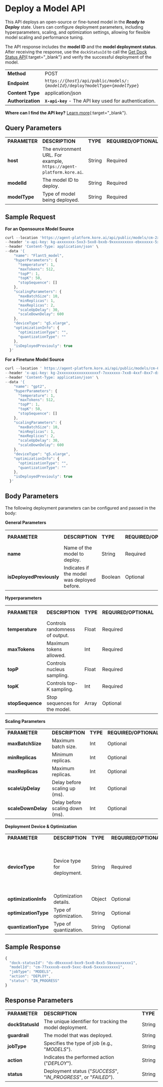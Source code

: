 # Deploy a Model API

This API deploys an open-source or fine-tuned model in the ***Ready to Deploy*** state. Users can configure deployment parameters, including hyperparameters, scaling, and optimization settings, allowing for flexible model scaling and performance tuning.

The API response includes the **model ID** and the **model deployment status**. After receiving the response, use the <code>dockStatusId</code> to call the [Get Dock Status API](../apis-list/get-dock-status.md){:target="_blank"}  and verify the successful deployment of the model.

<table>
  <tr>
   <td><strong>Method</strong>
   </td>
   <td>POST
   </td>
  </tr>
  <tr>
   <td><strong>Endpoint</strong>
   </td>
   <td><code>https://{<i>host</i>}/api/public/models/:{<i>modelId</i>}/deploy?modelType={<i>modelType</i>}</code>
   </td>
  </tr>
  <tr>
   <td><strong>Content Type</strong>
   </td>
   <td>application/json
   </td>
  </tr>
  <tr>
   <td><strong>Authorization</strong>
   </td>
   <td><strong><code>X-api-key</code></strong> - The API key used for authentication.
   </td>
  </tr>
</table>

**Where can I find the API key?** [Learn more](../overview.md/#how-to-find-the-api-key){:target="_blank"}.

## Query Parameters

<table>
  <tr>
   <td><strong>PARAMETER</strong>
   </td>
   <td><strong>DESCRIPTION</strong>
   </td>
   <td><strong>TYPE</strong>
   </td>
   <td><strong>REQUIRED/OPTIONAL</strong>
   </td>
   <td><strong>ENUM VALUES</strong>
   </td>
  </tr>
  <tr>
   <td><strong>host</strong>
   </td>
   <td>The environment URL. For example, <code> https://agent-platform.kore.ai</code>.
   </td>
   <td>String
   </td>
   <td>Required
   </td>
   <td>N/A
   </td>
  </tr>
  <tr>
   <td><strong>modelId</strong>
   </td>
   <td>The model ID to deploy.
   </td>
   <td>String
   </td>
   <td>Required
   </td>
   <td>N/A
   </td>
  </tr>
  <tr>
   <td><strong>modelType</strong>
   </td>
   <td>Type of model being deployed.
   </td>
   <td>String
   </td>
   <td>Required
   </td>
   <td>["openSource", "fineTune"]
   </td>
  </tr>
</table>

## Sample Request

**For an Opensource Model Source**

```js
curl --location 'https://agent-platform.kore.ai/api/public/models/cm-2xxxxxxxxxxxxxxxxxx0/deploy?modelType=openSource' \
--header 'x-api-key: kg-axxxxxxx-5xx3-5xx8-bxxb-9xxxxxxxxxx-ebxxxxxx-5xxb-4xxb-9xx5-cxxxxxxxxx3' \
--header 'Content-Type: application/json' \
--data '{
    "name": "Flant5_model",
    "hyperParameters": {
      "temperature": 1,
      "maxTokens": 512,
      "topP": 1,
      "topK": 50,
      "stopSequence": []
    },
    "scalingParameters": {
      "maxBatchSize": 10,
      "minReplicas": 1,
      "maxReplicas": 2,
      "scaleUpDelay": 30,
      "scaleDownDelay": 600
    },
    "deviceType": "g5.xlarge",
    "optimizationInfo": {
      "optimizationType": "",
      "quantizationType": ""
    },
    "isDeployedPreviouly": true
  }'
```

**For a Finetune Model Source**

```js
curl --location ' https://agent-platform.kore.ai/api/public/models/cm-6xxxxxxxxxxxxxxxxxx9/deploy?modelType=fineTune' \
--header 'x-api-key: kg-2xxxxxxxxxxxxxxxxxxf-7xxxxxxx-7xx8-4xxf-8xx7-dxxxxxxxxxx3' \
--header 'Content-Type: application/json' \
--data '{
    "name": "gpt2",
    "hyperParameters": {
      "temperature": 1,
      "maxTokens": 512,
      "topP": 1,
      "topK": 50,
      "stopSequence": []
    },
    "scalingParameters": {
      "maxBatchSize": 10,
      "minReplicas": 1,
      "maxReplicas": 2,
      "scaleUpDelay": 30,
      "scaleDownDelay": 600
    },
    "deviceType": "g5.xlarge",
    "optimizationInfo": {
      "optimizationType": "",
      "quantizationType": ""
    },
    "isDeployedPreviouly": true
  }'
```

## Body Parameters

The following deployment parameters can be configured and passed in the body:

**General Parameters**

<table>
  <tr>
   <td><strong>PARAMETER</strong>
   </td>
   <td><strong>DESCRIPTION</strong>
   </td>
   <td><strong>TYPE</strong>
   </td>
   <td><strong>REQUIRED/OPTIONAL</strong>
   </td>
   <td><strong>ENUM VALUES</strong>
   </td>
  </tr>
  <tr>
   <td><strong>name</strong>
   </td>
   <td>Name of the model to deploy.
   </td>
   <td>String
   </td>
   <td>Required
   </td>
   <td>N/A
   </td>
  </tr>
  <tr>
   <td><strong>isDeployedPreviously</strong>
   </td>
   <td>Indicates if the model was deployed before.
   </td>
   <td>Boolean
   </td>
   <td>Optional
   </td>
   <td>[true, false]
   </td>
  </tr>
</table>


**Hyperparameters**


<table>
  <tr>
   <td><strong>PARAMETER</strong>
   </td>
   <td><strong>DESCRIPTION</strong>
   </td>
   <td><strong>TYPE</strong>
   </td>
   <td><strong>REQUIRED/OPTIONAL</strong>
   </td>
   <td><strong>ENUM VALUES</strong>
   </td>
  </tr>
  <tr>
   <td><strong>temperature</strong>
   </td>
   <td>Controls randomness of output.
   </td>
   <td>Float
   </td>
   <td>Required
   </td>
   <td>0-2
   </td>
  </tr>
  <tr>
   <td><strong>maxTokens</strong>
   </td>
   <td>Maximum tokens allowed.
   </td>
   <td>Int
   </td>
   <td>Required
   </td>
   <td>0-512
   </td>
  </tr>
  <tr>
   <td><strong>topP</strong>
   </td>
   <td>Controls nucleus sampling.
   </td>
   <td>Float
   </td>
   <td>Required
   </td>
   <td>0-1
   </td>
  </tr>
  <tr>
   <td><strong>topK</strong>
   </td>
   <td>Controls top-K sampling.
   </td>
   <td>Int
   </td>
   <td>Required
   </td>
   <td>1-100
   </td>
  </tr>
  <tr>
   <td><strong>stopSequence</strong>
   </td>
   <td>Stop sequences for the model.
   </td>
   <td>Array
   </td>
   <td>Optional
   </td>
   <td>N/A
   </td>
  </tr>
</table>


**Scaling Parameters**


<table>
  <tr>
   <td><strong>PARAMETER</strong>
   </td>
   <td><strong>DESCRIPTION</strong>
   </td>
   <td><strong>TYPE</strong>
   </td>
   <td><strong>REQUIRED/OPTIONAL</strong>
   </td>
   <td><strong>RANGE</strong>
   </td>
  </tr>
  <tr>
   <td><strong>maxBatchSize</strong>
   </td>
   <td>Maximum batch size.
   </td>
   <td>Int
   </td>
   <td>Optional
   </td>
   <td>1-256
   </td>
  </tr>
  <tr>
   <td><strong>minReplicas</strong>
   </td>
   <td>Minimum replicas.
   </td>
   <td>Int
   </td>
   <td>Optional
   </td>
   <td>1-10
   </td>
  </tr>
  <tr>
   <td><strong>maxReplicas</strong>
   </td>
   <td>Maximum replicas.
   </td>
   <td>Int
   </td>
   <td>Optional
   </td>
   <td>1-50
   </td>
  </tr>
  <tr>
   <td><strong>scaleUpDelay</strong>
   </td>
   <td>Delay before scaling up (ms).
   </td>
   <td>Int
   </td>
   <td>Optional
   </td>
   <td>1-1000
   </td>
  </tr>
  <tr>
   <td><strong>scaleDownDelay</strong>
   </td>
   <td>Delay before scaling down (ms).
   </td>
   <td>Int
   </td>
   <td>Optional
   </td>
   <td>50-2000
   </td>
  </tr>
</table>


**Deployment Device & Optimization**


<table>
  <tr>
   <td><strong>PARAMETER</strong>
   </td>
   <td><strong>DESCRIPTION</strong>
   </td>
   <td><strong>TYPE</strong>
   </td>
   <td><strong>REQUIRED/OPTIONAL</strong>
   </td>
   <td><strong>ENUM VALUES</strong>
   </td>
  </tr>
  <tr>
   <td><strong>deviceType</strong>
   </td>
   <td>Device type for deployment.
   </td>
   <td>String
   </td>
   <td>Required
   </td>
   <td>["g4dn.xlarge", "g5.xlarge", "g5.2xlarge", "g6e.xlarge", "g4dn.12xlarge", "g5.12xlarge", "g5.48xlarge", "g4dn.metal"]
   </td>
  </tr>
  <tr>
   <td><strong>optimizationInfo</strong>
   </td>
   <td>Optimization details.
   </td>
   <td>Object
   </td>
   <td>Optional
   </td>
   <td>N/A
   </td>
  </tr>
  <tr>
   <td><strong>optimizationType</strong>
   </td>
   <td>Type of optimization.
   </td>
   <td>String
   </td>
   <td>Optional
   </td>
   <td>["ctranslate2", "vllm"]
   </td>
  </tr>
  <tr>
   <td><strong>quantizationType</strong>
   </td>
   <td>Type of quantization.
   </td>
   <td>String
   </td>
   <td>Optional
   </td>
   <td>["no_quantization", "int8_float16"]
   </td>
  </tr>
</table>

## Sample Response

```js
{
  "dock-statusId": "ds-d0xxxxxd-bxx9-5xx0-8xx5-5bxxxxxxxxx1",
  "modelId": "cm-77xxxxxb-exx9-5xxc-8xx6-5xxxxxxxxxx1",
  "jobType": "MODELS",
  "action": "DEPLOY",
  "status": "IN_PROGRESS"
}
```

## Response Parameters

<table>
  <tr>
   <td><strong>PARAMETER</strong>
   </td>
   <td><strong>DESCRIPTION</strong>
   </td>
   <td><strong>TYPE</strong>
   </td>
  </tr>
  <tr>
   <td><b>dockStatusId</b>
   </td>
   <td>The unique identifier for tracking the model deployment.
   </td>
   <td>String
   </td>
  </tr>
  <tr>
   <td><b>guardrail</b>
   </td>
   <td>The model that was deployed.
   </td>
   <td>String
   </td>
  </tr>
  <tr>
   <td><b>jobType</b>
   </td>
   <td>Specifies the type of job (e.g., "<em>MODELS</em>").
   </td>
   <td>String
   </td>
  </tr>
  <tr>
   <td><b>action</b>
   </td>
   <td>Indicates the performed action ("<em>DEPLOY</em>").
   </td>
   <td>String
   </td>
  </tr>
  <tr>
   <td><b>status</b>
   </td>
   <td>Deployment status ("<em>SUCCESS</em>", "<em>IN_PROGRESS</em>", or "<em>FAILED</em>").
   </td>
   <td>String
   </td>
  </tr>
</table>